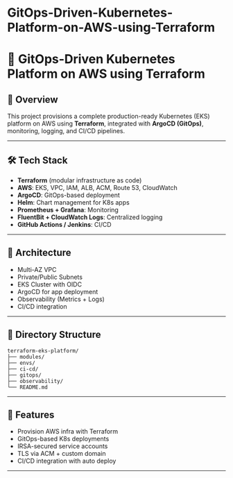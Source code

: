 # GitOps-Driven-Kubernetes-Platform-on-AWS-using-Terraform


# 📘 GitOps-Driven Kubernetes Platform on AWS using Terraform

## 🚀 Overview
This project provisions a complete production-ready Kubernetes (EKS) platform on AWS using **Terraform**, integrated with **ArgoCD (GitOps)**, monitoring, logging, and CI/CD pipelines.

---

## 🛠️ Tech Stack
- **Terraform** (modular infrastructure as code)
- **AWS**: EKS, VPC, IAM, ALB, ACM, Route 53, CloudWatch
- **ArgoCD**: GitOps-based deployment
- **Helm**: Chart management for K8s apps
- **Prometheus + Grafana**: Monitoring
- **FluentBit + CloudWatch Logs**: Centralized logging
- **GitHub Actions / Jenkins**: CI/CD

---

## 🧱 Architecture
- Multi-AZ VPC
- Private/Public Subnets
- EKS Cluster with OIDC
- ArgoCD for app deployment
- Observability (Metrics + Logs)
- CI/CD integration

---

## 📁 Directory Structure
```
terraform-eks-platform/
├── modules/
├── envs/
├── ci-cd/
├── gitops/
├── observability/
└── README.md
```

---

## 🚧 Features
- Provision AWS infra with Terraform
- GitOps-based K8s deployments
- IRSA-secured service accounts
- TLS via ACM + custom domain
- CI/CD integration with auto deploy

---

